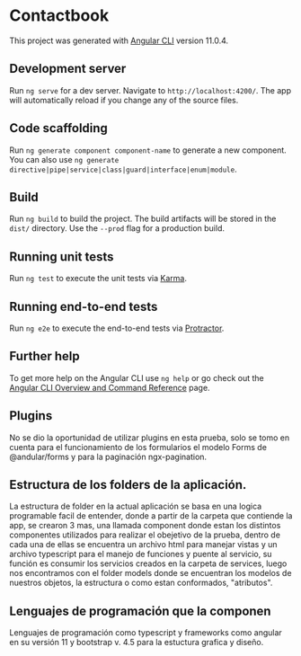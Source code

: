 # Contactbook

This project was generated with [Angular CLI](https://github.com/angular/angular-cli) version 11.0.4.

## Development server

Run `ng serve` for a dev server. Navigate to `http://localhost:4200/`. The app will automatically reload if you change any of the source files.

## Code scaffolding

Run `ng generate component component-name` to generate a new component. You can also use `ng generate directive|pipe|service|class|guard|interface|enum|module`.

## Build

Run `ng build` to build the project. The build artifacts will be stored in the `dist/` directory. Use the `--prod` flag for a production build.

## Running unit tests

Run `ng test` to execute the unit tests via [Karma](https://karma-runner.github.io).

## Running end-to-end tests

Run `ng e2e` to execute the end-to-end tests via [Protractor](http://www.protractortest.org/).

## Further help

To get more help on the Angular CLI use `ng help` or go check out the [Angular CLI Overview and Command Reference](https://angular.io/cli) page.

## Plugins 

No se dio la oportunidad de utilizar plugins en esta prueba, solo se tomo en cuenta para el funcionamiento de los formularios el modelo Forms de @andular/forms y para la paginación ngx-pagination.

## Estructura de los folders de la aplicación.

La estructura de folder en la actual aplicación se basa en una logica programable facil de entender, donde a partir de la carpeta que contiende la app, se crearon 3 mas, una llamada component donde estan los distintos componentes utilizados para realizar el obejetivo de la prueba, dentro de cada una de ellas se encuentra un archivo html para manejar vistas y un archivo typescript para el manejo de funciones y puente al servicio, su función es consumir los servicios creados en la carpeta de services, luego nos encontramos con el folder models donde se encuentran los modelos de nuestros objetos, la estructura o como estan conformados, "atributos".

## Lenguajes de programación que la componen
Lenguajes de programación como typescript y frameworks como angular en su versión 11 y bootstrap v. 4.5 para la estuctura grafica y diseño.
